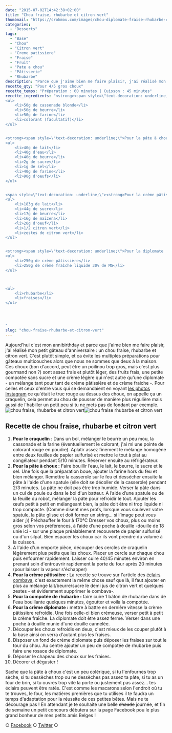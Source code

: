 ```yaml
---
date: "2015-07-02T14:42:38+02:00"
title: "Chou fraise, rhubarbe et citron vert"
thumbnail: "https://crokmou.com/images/chou-diplomate-fraise-rhubarbe-citron-vert-crokmou-blog.jpg"
categories:
  - "Desserts"
tags:
  - "Base"
  - "Chou"
  - "Citron vert"
  - "Creme patissiere"
  - "Fraise"
  - "Fruit"
  - "Pate a chou"
  - "Pâtisserie"
  - "Rhubarbe"
description: "Parce que j'aime bien me faire plaisir, j'ai réalisé mon petit gâteau d'anniversaire : un chou fraise, rhubarbe et citron vert. C'est plutôt simple..."
recette_qty: "Pour 4/5 gros choux"
recette_temps: "Préparation : 60 minutes | Cuisson : 45 minutes"
recette_ingredients: "<strong><span style=\"text-decoration: underline;\">Pour le craquelin :</span></strong>
<ul>
	<li>50g de cassonade blonde</li>
	<li>50g de beurre</li>
	<li>50g de farine</li>
	<li>colorant (facultatif)</li>
</ul>


<strong><span style=\"text-decoration: underline;\">Pour la pâte à choux :</span> </strong>
<ul>
	<li>40g de lait</li>
	<li>40g d'eau</li>
	<li>40g de beurre</li>
	<li>2g de sucre</li>
	<li>1g de sel</li>
	<li>40g de farine</li>
	<li>90g d'oeufs</li>
</ul>


<span style=\"text-decoration: underline;\"><strong>Pour la crème pâtissière :</strong></span>
<ul>
	<li>183g de lait</li>
	<li>44g de sucre</li>
	<li>17g de beurre</li>
	<li>16g de maïzena</li>
	<li>20g d'oeuf</li>
	<li>1/2 citron vert</li>
	<li>zestes de citron vert</li>
</ul>


<strong><span style=\"text-decoration: underline;\">Pour la diplomate :</span></strong>
<ul>
	<li>250g de crème pâtissière</li>
	<li>250g de crème fraîche liquide 30% de MG</li>
</ul>



<ul>
	<li>rhubarbe</li>
	<li>fraises</li>
</ul>




"
slug: "chou-fraise-rhubarbe-et-citron-vert"
---
```


Aujourd'hui c'est mon annibirthday et parce que j'aime bien me faire plaisir, j'ai réalisé mon petit gâteau d'anniversaire : un chou fraise, rhubarbe et citron vert. C'est plutôt simple, et ca évite les multiples préparations pour gâteaux multicouches alors que nous ne sommes que deux à la maison. Ces choux (bon d'accord, peut être un poilinou trop gros, mais c'est plus gourmand non ?) sont assez frais et plutôt léger, des fruits frais, une petite compotée sans sucre et une crème légère qui n'est autre qu'une diplomate - un mélange tant pour tant de crème pâtissière et de crème fraiche -. Pour celles et ceux d'entre vous qui se demandaient en voyant [les photos Instagram](https://instagram.com/crokmou.blog/) ce qu'était le truc rouge au dessus des choux, on appelle ça un craquelin, cela permet au chou de pousser de manière plus régulière mais aussi de l'habiller un petit peu si tu ne mets pas de fondant par exemple. ![chou fraise, rhubarbe et citron vert ](https://crokmou.com/images/chou-diplomate-fraise-rhubarbe-citron-vert-crokmou-blog-2.jpg)![chou fraise rhubarbe et citron vert](https://crokmou.com/images/chou-diplomate-fraise-rhubarbe-citron-vert-crokmou-blog-1.jpg)

## **Recette de chou fraise, rhubarbe et citron vert**

1.  **Pour le craquelin** : Dans un bol, mélanger le beurre un peu mou, la cassonade et la farine (éventuellement le colorant, j'ai mi une pointe de colorant rouge en poudre). Aplatir assez finement le mélange homogène entre deux feuilles de papier sulfurisé et mettre le tout à plat au congélateur pendant 5/10 minutes. Réserver ensuite au réfrigérateur.
2.  **Pour la pâte à choux :** Faire bouillir l’eau, le lait, le beurre, le sucre et le sel. Une fois que la préparation boue, ajouter la farine hors du feu et bien mélanger. Remettre la casserole sur le feu et dessécher ensuite la pâte à l'aide d'une spatule (elle doit se décoller de la casserole) pendant 2/3 minutes. La pâte ne doit pas être trop humide. Verser la pâte dans un cul de poule ou dans le bol d'un batteur. A l’aide d’une spatule ou de la feuille du robot, mélanger la pâte pour refroidir le tout. Ajouter les œufs petit à petit en mélangeant bien, la pâte doit être ni trop liquide ni trop compacte. (Comme disent mes profs, lorsque vous soulevez votre spatule, la pâte glisse et doit former un string… si l’image peut vous aider ;)) Préchauffer le four à 170°C Dresser vos choux, plus ou moins gros selon vos préférences, à l’aide d’une poche à douille -douille de 18 unie ici - sur une plaque préalablement recouverte de papier sulfurisé ou d'un silpat. Bien espacer les choux car ils vont prendre du volume à la cuisson.
3.  A l'aide d'un emporte pièce, découper des cercles de craquelin légèrement plus petits que les choux. Placer un cercle sur chaque chou puis enfourner rapidement. Laisser cuire 40/45 minutes environ en prenant soin d'entrouvrir rapidement la porte du four après 20 minutes (pour laisser la vapeur s'échapper)
4.  **Pour la crème pâtissière :** La recette se trouve sur l'article des [éclairs combava](http://www.crokmou.com/2015/04/eclairs-combava-et-vanille), c'est exactement la même chose sauf que là, il faut ajouter en plus au mélange lait/beurre/sucre le demi jus de citron vert et quelques zestes - et évidemment supprimer le combava-.
5.  **Pour la compotée de rhubarbe :** faire cuire 1 bâton de rhubarbe dans de l'eau bouillante quelques minutes, égoutter et voilà la compotée.
6.  **Pour la crème diplomate :** mettre à battre en dernière vitesse la crème pâtissière refroidie. Une fois celle-ci bien crémeuse, verser petit à petit la crème fraîche. La diplomate doit être assez ferme. Verser dans une poche à douille munie d'une douille cannelée.
7.  Découper les choux refroidis en deux, c'est mieux de les couper plutôt à la base ainsi on verra d'autant plus les fraises.
8.  Disposer un fond de crème diplomate puis déposer les fraises sur tout le tour du chou. Au centre ajouter un peu de compotée de rhubarbe puis faire une rosace de diplomate.
9.  Déposer le chapeau des choux sur les fraises.
10.  Décorer et déguster !

Sache que la pâte à choux c'est un peu colérique, si tu l'enfournes trop sèche, si tu dessèches trop ou ne dessèches pas assez ta pâte, si tu as un four de brin, si tu ouvres trop vite la porte ou justement pas assez... tes éclairs peuvent être ratés. C'est comme les macarons selon l'endroit où tu te trouves, le four, les matières premières que tu utilises il te faudra un temps d'adaptation pour la réussite de ces petites bêtes. Mais ne te décourage pas ! En attendant je te souhaite une belle <del>chaude</del> journée, et fin de semaine un petit concours débutera sur la page Facebook pou le plus grand bonheur de mes petits amis Belges !

○ [Facebook](https://www.facebook.com/crokmou.blog) ○ [Twitter](https://twitter.com/Crokmou) ○
